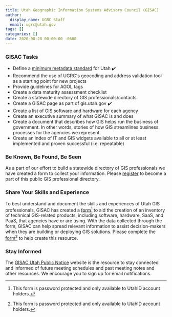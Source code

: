 ```yaml
---
title: Utah Geographic Information Systems Advisory Council (GISAC)
author:
  display_name: UGRC Staff
  email: ugrc@utah.gov
tags: []
categories: []
date: 2020-08-28 00:00:00 -0600
---
```


### GISAC Tasks

- Define a [minimum metadata standard](/documentation/policy/metadata) for Utah ✔️
- Recommend the use of UGRC's geocoding and address validation tool as a starting point for new projects
- Provide guidelines for AGOL tags
- Create a data maturity assessment checklist
- Create a statewide directory of GIS professionals/contacts
- Create a GISAC page as part of gis.utah.gov ✔️
- Create a list of GIS software and hardware for each agency
- Create an executive summary of what GISAC is and does
- Create a document that describes how GIS helps run the business of government. In other words, stories of how GIS streamlines business processes for the agencies we represent.
- Create an index of IT and GIS widgets available to all or at least implemented and proven successful (i.e. repeatable)

### Be Known, Be Found, Be Seen

As a part of our effort to build a statewide directory of GIS professionals we have created a form to collect your information. Please [register](https://forms.gle/ea6iPCQ72xwEkRR18) to become a part of this public GIS professional directory.

### Share Your Skills and Experience

To best understand and document the skills and experiences of Utah GIS professionals, GISAC has created a [form](https://forms.gle/NqozmhkBsra9Ehfk9)[^1] to aid the creation of an inventory of technical GIS-related products, including software, hardware, SaaS, and PaaS, that agencies have or are using. With the data collected through the form, GISAC can help spread relevant information to assist decision-makers when they are building or deploying GIS solutions. Please complete the [form](https://forms.gle/NqozmhkBsra9Ehfk9)[^1] to help create this resource.

### Stay Informed

The [GISAC Utah Public Notice](https://utah.gov/pmn/sitemap/publicbody/2172.html) website is the resource to stay connected and informed of future meeting schedules and past meeting notes and other resources. We encourage you to sign up for email notifications.

[^1]: This form is password protected and only available to UtahID account holders.
